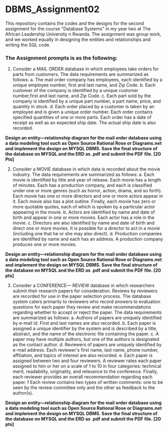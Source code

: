 # DBMS_Assignment02
This repository contains the codes and the designs for the second assignment for the course "Database Systems" in my year two at The African Leadership University n Rwanda. The assignment was group work, and we worked equally in designing the entities and relationships and writing the SQL code.


### The Assignment prompts is as the following: 

1. Consider a MAIL ORDER database in which employees take orders for parts from customers. The data requirements are summarized as follows: a. The mail order company has employees, each identified by a unique employee number, first and last name, and Zip Code. b. Each customer of the company is identified by a unique customer number,first and last name, and Zip Code. c. Each part sold by the company is identified by a unique part number, a part name, price, and quantity in stock. d. Each order placed by a customer is taken by an employee and is given a unique order number. Each order contains specified quantities of one or more parts. Each order has a date of receipt as well as an expected ship date. The actual ship date is also recorded. 

**Design an entity—relationship diagram for the mail order database using a data modeling tool such as Open Source Rational Rose or Diagrams.net and implement the design on MYSQL DBMS. Save the final structure of the database on MYSQL and the ERD as .pdf and submit the PDF file. [20 Pts]**

2. Consider a MOVIE database in which data is recorded about the movie industry. The data requirements are summarized as follows: a. Each movie is identified by title and year of release. Each movie has a length of minutes. Each has a production company, and each is classified under one or more genres (such as horror, action, drama, and so forth). Each movie has one or more directors and one or more actors appear in it. Each movie also has a plot outline. Finally, each movie has zero or more quotable quotes, each of which is spoken by a particular actor appearing in the movie. b. Actors are identified by name and date of birth and appear in one or more movies. Each actor has a role in the movie. c. Directors are also identified by name and date of birth and direct one or more movies. It is possible for a director to act in a movie (including one that he or she may also direct). d. Production companies are identified by name and each has an address. A production company produces one or more movies. 

**Design an entity—relationship diagram for the mail order database using a data modeling tool such as Open Source Rational Rose or Diagrams.net and implement the design on MYSQL DBMS. Save the final structure of the database on MYSQL and the ERD as .pdf and submit the PDF file. [20 pts]**

3. Consider a CONFERENCE— REVIEW database in which researchers submit their research papers for consideration. Reviews by reviewers are recorded for use in the paper selection process. The database system caters primarily to reviewers who record answers to evaluation questions for each paper they review and make recommendations regarding whether to accept or reject the paper. The data requirements are summarized as follows: a. Authors of papers are uniquely identified by e-mail id. First and last names are also recorded. b. Each paper is assigned a unique identifier by the system and is described by a title, abstract, and the name of the electronic file containing the paper. c. A paper may have multiple authors, but one of the authors is designated as the contact author. d. Reviewers of papers are uniquely identified by e-mail address. Each reviewer's first name, last name, phone number, affiliation, and topics of interest are also recorded. e. Each paper is assigned between two and four reviewers. A reviewer rates each paper assigned to him or her on a scale of 1 to 10 in four categories: technical merit, readability, originality, and relevance to the conference. Finally, each reviewer provides an overall recommendation regarding each paper. f Each review contains two types of written comments: one to be seen by the review committee only and the other as feedback to the author(s). 

**Design an entity—relationship diagram for the mail order database using a data modeling tool such as Open Source Rational Rose or Diagrams.net and implement the design on MYSQL DBMS. Save the final structure of the database on MYSQL and the ERD as .pdf and submit the PDF file. [20 pts]**



